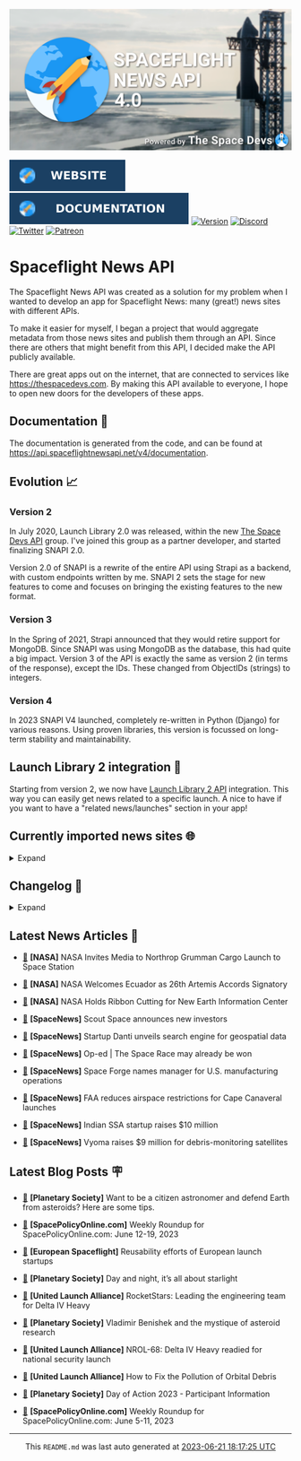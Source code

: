 ![Cover](https://raw.githubusercontent.com/TheSpaceDevs/spaceflightnewsapi/main/.github/profile/assets/snapi_poster.png)

[![Website](https://raw.githubusercontent.com/TheSpaceDevs/spaceflightnewsapi/main/.github/profile/assets/badge_snapi_website.svg)](https://spaceflightnewsapi.net/)
[![Documentation](https://raw.githubusercontent.com/TheSpaceDevs/spaceflightnewsapi/main/.github/profile/assets/badge_snapi_doc.svg)](https://api.spaceflightnewsapi.net/v4/docs)
[![Version](https://img.shields.io/github/v/release/TheSpaceDevs/spaceflightnewsapi?style=for-the-badge)](https://github.com/TheSpaceDevs/spaceflightnewsapi/releases/tag/v4.0.3)
[![Discord](https://img.shields.io/badge/Discord-%237289DA.svg?style=for-the-badge&logo=discord&logoColor=white)](https://discord.gg/p7ntkNA)
[![Twitter](https://img.shields.io/badge/Twitter-%231DA1F2.svg?style=for-the-badge&logo=Twitter&logoColor=white)](https://twitter.com/the_snapi)
[![Patreon](https://img.shields.io/badge/Patreon-F96854?style=for-the-badge&logo=patreon&logoColor=white)](https://www.patreon.com/TheSpaceDevs)

# Spaceflight News API

The Spaceflight News API was created as a solution for my problem when I wanted to develop an app for Spaceflight News: many (great!) news sites with different APIs.

To make it easier for myself, I began a project that would aggregate metadata from those news sites and publish them through an API. Since there are others that might benefit from this API, I decided make the API publicly available.

There are great apps out on the internet, that are connected to services like <https://thespacedevs.com>. By making this API available to everyone, I hope to open new doors for the developers of these apps.

## Documentation 📖

The documentation is generated from the code, and can be found at <https://api.spaceflightnewsapi.net/v4/documentation>.

## Evolution 📈

### Version 2

In July 2020, Launch Library 2.0 was released, within the new <a href="https://thespacedevs.com">The Space Devs API</a> group. I've joined this group as a partner developer, and started finalizing SNAPI 2.0.

Version 2.0 of SNAPI is a rewrite of the entire API using Strapi as a backend, with custom endpoints written by me.
SNAPI 2 sets the stage for new features to come and focuses on bringing the existing features to the new format.

### Version 3

In the Spring of 2021, Strapi announced that they would retire support for MongoDB. Since SNAPI was using MongoDB as the database, this had quite a big impact.
Version 3 of the API is exactly the same as version 2 (in terms of the response), except the IDs. These changed from ObjectIDs (strings) to integers.

### Version 4
In 2023 SNAPI V4 launched, completely re-written in Python (Django) for various reasons.
Using proven libraries, this version is focussed on long-term stability and maintainability.

## Launch Library 2 integration 🚀

Starting from version 2, we now have <a href="https://thespacedevs.com/llapi">Launch Library 2 API</a> integration. This way you can easily get news related to a specific launch.
A nice to have if you want to have a "related news/launches" section in your app!

## Currently imported news sites 🌐

<details>
<summary>Expand</summary>

- AmericaSpace
- Arstechnica
- Blue Origin
- CNBC
- ESA
- ElonX
- Euronews
- European Spaceflight
- Jet Propulsion Laboratory
- NASA
- NASASpaceflight
- National Geographic
- National Space Society
- Phys
- Planetary Society
- Reuters
- Space.com
- SpaceFlight Insider
- SpaceNews
- SpacePolicyOnline.com
- SpaceX
- Spaceflight Now
- SyFy
- TechCrunch
- Teslarati
- The Drive
- The Japan Times
- The Launch Pad
- The National
- The New York Times
- The Space Devs
- The Space Review
- The Verge
- The Wall Street Journal
- United Launch Alliance
- Virgin Galactic


</details>

## Changelog 📝
<details>
<summary>Expand</summary>

# V4.0.0

- Rewritten in Python and Django.

# V3.4.0

- Package updates
- Sentry fixes

# V3.0.0

- Package updates

### V3.2.0

- Various Sentry issues fixed

### V3.1.0

- Strapi updates
- Sentry updates
- Admin interface updates

### V3.0.0

- Switch to use Postgres as database

### V2.3.0

- The lost "article per (LL2) event" endpoint is back
- Changed the G4L logo on the site
- Added Sentry again, via the new Strapi plugin
- Changed from amqplib to amqp-connection-manager
- Updated to Strapi 3.5.3

### v2.2.0

- Dependency updates
- Code cleanup
- Admin side of things

### v2.1.0

- Backend changes on how new content is processed
- Package updates

### v2.0.0

- Complete rewrite of the app, focusing on existing features

</details>



## Latest News Articles 📰
- <a href="http://www.nasa.gov/press-release/nasa-invites-media-to-northrop-grumman-cargo-launch-to-space-station" >🔗</a> **[NASA]** NASA Invites Media to Northrop Grumman Cargo Launch to Space Station


- <a href="http://www.nasa.gov/press-release/nasa-welcomes-ecuador-as-26th-artemis-accords-signatory" >🔗</a> **[NASA]** NASA Welcomes Ecuador as 26th Artemis Accords Signatory


- <a href="http://www.nasa.gov/press-release/nasa-holds-ribbon-cutting-for-new-earth-information-center" >🔗</a> **[NASA]** NASA Holds Ribbon Cutting for New Earth Information Center


- <a href="https://spacenews.com/scout-space-announces-new-investors/" >🔗</a> **[SpaceNews]** Scout Space announces new investors


- <a href="https://spacenews.com/startup-danti-unveils-search-engine-for-geospatial-data/" >🔗</a> **[SpaceNews]** Startup Danti unveils search engine for geospatial data


- <a href="https://spacenews.com/op-ed-the-space-race-may-already-be-won/" >🔗</a> **[SpaceNews]** Op-ed | The Space Race may already be won


- <a href="https://spacenews.com/space-forge-names-manager-for-u-s-manufacturing-operations/" >🔗</a> **[SpaceNews]** Space Forge names manager for U.S. manufacturing operations


- <a href="https://spacenews.com/faa-reduces-airspace-restrictions-for-cape-canaveral-launches/" >🔗</a> **[SpaceNews]** FAA reduces airspace restrictions for Cape Canaveral launches


- <a href="https://spacenews.com/indian-ssa-startup-raises-10-million/" >🔗</a> **[SpaceNews]** Indian SSA startup raises $10 million


- <a href="https://spacenews.com/vyoma-raises-9-million-for-debris-monitoring-satellites/" >🔗</a> **[SpaceNews]** Vyoma raises $9 million for debris-monitoring satellites




## Latest Blog Posts 🪧

- <a href="https://www.planetary.org/articles/citizen-astronomer-asteroid-defender-tips" >🔗</a> **[Planetary Society]** Want to be a citizen astronomer and defend Earth from asteroids? Here are some tips.


- <a href="https://spacepolicyonline.com/news/weekly-roundup-for-spacepolicyonline-com-june-12-19-2023/" >🔗</a> **[SpacePolicyOnline.com]** Weekly Roundup for SpacePolicyOnline.com: June 12-19, 2023


- <a href="https://europeanspaceflight.substack.com/p/reusability-efforts-of-european-launch" >🔗</a> **[European Spaceflight]** Reusability efforts of European launch startups


- <a href="https://www.planetary.org/the-downlink/day-and-night-its-all-about-starlight" >🔗</a> **[Planetary Society]** Day and night, it’s all about starlight


- <a href="https://blog.ulalaunch.com/blog/rocketstars-leading-the-engineering-team-for-delta-iv-heavy" >🔗</a> **[United Launch Alliance]** RocketStars: Leading the engineering team for Delta IV Heavy


- <a href="https://www.planetary.org/articles/vladimir-benishek-asteroid-research" >🔗</a> **[Planetary Society]** Vladimir Benishek and the mystique of asteroid research


- <a href="https://blog.ulalaunch.com/blog/nrol-68-delta-iv-heavy-readied-for-national-security-launch" >🔗</a> **[United Launch Alliance]** NROL-68: Delta IV Heavy readied for national security launch


- <a href="https://blog.ulalaunch.com/blog/how-to-fix-the-pollution-of-orbital-debris" >🔗</a> **[United Launch Alliance]** How to Fix the Pollution of Orbital Debris


- <a href="https://www.planetary.org/advocacy/day-of-action-2023-participant-information" >🔗</a> **[Planetary Society]** Day of Action 2023 - Participant Information


- <a href="https://spacepolicyonline.com/news/weekly-roundup-for-spacepolicyonline-com-june-5-11-2023/" >🔗</a> **[SpacePolicyOnline.com]** Weekly Roundup for SpacePolicyOnline.com: June 5-11, 2023




<hr>
  <div align="center">
  This <code>README.md</code> was last auto generated at <a href="https://www.timeanddate.com/worldclock/fixedtime.html?iso=20230621T181725">2023-06-21 18:17:25 UTC</a>
  <br>
</div>